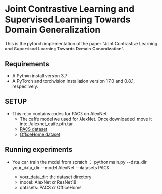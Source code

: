# Joint Contrastive Learning and Supervised Learning Towards  Domain Generalization
This is the pytorch implementation of the paper "Joint Contrastive Learning and Supervised Learning Towards  Domain Generalization".

## Requirements

* A Python install version 3.7
* A PyTorch and torchvision installation version 1.7.0 and 0.8.1, respectively.

## SETUP
* This repo contains codes for PACS on AlexNet :   
    *   The caffe model we used for [AlexNet](https://drive.google.com/file/d/1wUJTH1Joq2KAgrUDeKJghP1Wf7Q9w4z-/view?usp=sharing). Once downloaded, move it into ./alexnet_caffe.pth.tar
    *  [PACS dataset](http://www.eecs.qmul.ac.uk/~dl307/project_iccv2017)
    *  [OfficeHome dataset](https://www.hemanthdv.org/officeHomeDataset.html)
    
## Running experiments
* You can train the model from scratch ： python main.py --data_dir your_data_dir --model AlexNet --datasets PACS
    
    * your_data_dir: the dataset directory
    * model: AlexNet or ResNet18
    * datasets: PACS or OfficeHome
    

